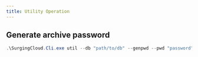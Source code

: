 ```yaml
---
title: Utility Operation
---
```


## Generate archive password

```powershell
.\SurgingCloud.Cli.exe util --db "path/to/db" --genpwd --pwd "password" --hashAlg 0
```